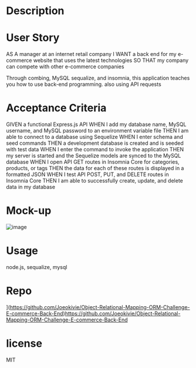 # Description

# User Story
AS A manager at an internet retail company
I WANT a back end for my e-commerce website that uses the latest technologies
SO THAT my company can compete with other e-commerce companies

Through combing, MySQL sequalize, and insomnia, this application teaches you how to use back-end programming. also using API requests

# Acceptance Criteria
GIVEN a functional Express.js API
WHEN I add my database name, MySQL username, and MySQL password to an environment variable file
THEN I am able to connect to a database using Sequelize
WHEN I enter schema and seed commands
THEN a development database is created and is seeded with test data
WHEN I enter the command to invoke the application
THEN my server is started and the Sequelize models are synced to the MySQL database
WHEN I open API GET routes in Insomnia Core for categories, products, or tags
THEN the data for each of these routes is displayed in a formatted JSON
WHEN I test API POST, PUT, and DELETE routes in Insomnia Core
THEN I am able to successfully create, update, and delete data in my database

# Mock-up
![image](https://github.com/Joeokivie/Object-Relational-Mapping-ORM-Challenge-E-commerce-Back-End/assets/138530272/4350e794-b039-44ee-ae40-63abc819ab97)

# Usage

node.js, sequalize, mysql

# Repo 

](https://github.com/Joeokivie/Object-Relational-Mapping-ORM-Challenge-E-commerce-Back-End)https://github.com/Joeokivie/Object-Relational-Mapping-ORM-Challenge-E-commerce-Back-End

# license
MIT
